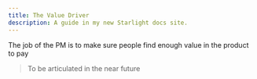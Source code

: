 ```yaml
---
title: The Value Driver
description: A guide in my new Starlight docs site.
---
```


The job of the PM is to make sure people find enough value in the product to pay

> To be articulated in the near future